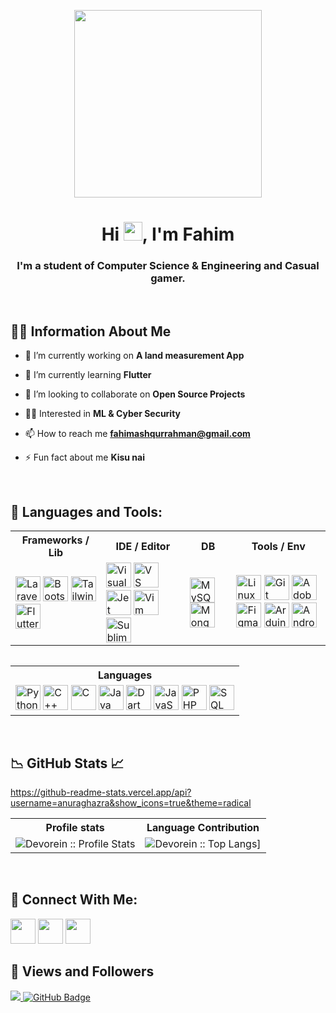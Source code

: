 <p align="center">
  <img width="300" src="https://i.imgur.com/bVQTPb4.png"">
<!-- <p align="center">
  <a href="gg.gg</a>
  
</p> -->
</p>

<h1 align="center">Hi <img src="https://raw.githubusercontent.com/MartinHeinz/MartinHeinz/master/wave.gif" width="30px">, I'm Fahim</h1>
<h3 align="center">I'm a student of Computer Science & Engineering and Casual gamer.</h3>
<br>

## 🙋‍♂️ Information About Me 

- 🔭 I’m currently working on **A land measurement App**

- 🌱 I’m currently learning **Flutter**

- 👯 I’m looking to collaborate on **Open Source Projects**

- 🧑‍💻 Interested in **ML & Cyber Security**

- 📫 How to reach me **fahimashqurrahman@gmail.com**

- ⚡ Fun fact about me **Kisu nai**

<br>

## 🚀 Languages and Tools:

<table style="margin: auto; margin-bottom: 15px;">
  <tr>
    <th style="text-align: center;">Frameworks / Lib</th>
    <th style="text-align: center;">IDE / Editor</th>
    <th style="text-align: center;">DB</th>
    <th style="text-align: center;">Tools / Env</th>
  </tr>
  <tr>
    <td>
      <!-- frameworks -->
      <img width="40" src="https://i.imgur.com/w9WD01E.png" alt="Laravel">
      <img width="40" src="https://i.imgur.com/GmFD4wf.png" alt="Bootstrap">
      <img width="40" src="https://i.imgur.com/K6unb19.png" alt="Tailwind">
      <img width="40" src="https://i.imgur.com/TliCb8o.png" alt="Flutter">
    </td>
    <td>
      <!-- IDE -->
      <img width="40" src="https://i.imgur.com/xPCHbol.png" alt="Visual Studio">
      <img width="40" src="https://i.imgur.com/o2eJwjS.png" alt="VS code">
      <img width="40" src="https://i.imgur.com/8RAcHjp.png" alt="Jet Brains">
      <img width="40" src="https://i.imgur.com/mOtZXCc.png" alt="Vim">
      <img width="40" src="https://i.imgur.com/C6XhrQi.png" alt="Sublime Text">
    </td>
    <td>
      <!-- db -->
      <img width="40" src="https://i.imgur.com/VFIL02m.png" alt="MySQL">
      <img width="40" src="https://i.imgur.com/3GSletB.png" alt="MongoDB">
    </td>
    <td>
      <!-- tools -->
      <img width="40" src="https://i.imgur.com/BcRZwi0.png" alt="Linux">
      <img width="40" src="https://i.imgur.com/67tIoa4.png" alt="Git">
      <img width="40" src="https://i.imgur.com/mCUiCIm.png" alt="Adobe">
      <img width="40" src="https://i.imgur.com/bQNLVwH.png" alt="Figma">
      <img width="40" src="https://i.imgur.com/X5e0bWR.png" alt="Arduino">
      <img width="40" src="https://i.imgur.com/wOhq2gN.png" alt="Android Studio">
    </td>
  </tr>
</table>
<br>
<table class="center" style="margin: auto; margin-bottom: 15px;">
  <tr>
    <th style="text-align: center;">Languages</th>
  </tr>
  <tr>
    <td>
      <!-- Languages -->
      <img width="40" src="https://i.imgur.com/fBbDhL8.png" alt="Python">
      <img width="40" src="https://i.imgur.com/ebIT2kU.png" alt="C++">
      <img width="40" src="https://i.imgur.com/XvIHNB6.png" alt="C">
      <img width="40" src="https://i.imgur.com/gQcqAZL.png" alt="Java">
      <img width="40" src="https://i.imgur.com/mwfXKr5.png" alt="Dart">
      <img width="40" src="https://i.imgur.com/7IIHixI.png" alt="JavaScript">
      <img width="40" src="https://i.imgur.com/2zauUAo.png" alt="PHP">
      <img width="40" src="https://i.imgur.com/RcFhqDv.png" alt="SQL">
    </td>
</table>
<br>

## 📉 GitHub Stats 📈

https://github-readme-stats.vercel.app/api?username=anuraghazra&show_icons=true&theme=radical



<p align="center">
   <table>
      <tr>
       <th>Profile stats  </th>
       <th>Language Contribution</th>
     </tr>
      <tr>
       <td><img alt="Devorein :: Profile Stats" src="https://github-readme-stats.vercel.app/api?username=AshFahim&show_icons=true&theme=transparent"> </td>
       <td><img alt="Devorein :: Top Langs]" src="https://github-readme-stats.vercel.app/api/top-langs/?username=AshFahim&langs_count=10&theme=transparent&layout=compact&hide=html"> </td>
     </tr>
   </table>
</p>
<br> 

## 🤝 Connect With Me:

<p align="left">

<a href = "https://discordapp.com/users/473137017757368322/"><img width="40" src="https://i.imgur.com/2WvJKWk.png"/></a>
<a href = "https://www.linkedin.com/in/ash-fahim/"><img width="40" src="https://i.imgur.com/GwTd8Sf.png"/></a>
<a href = "https://twitter.com/ash_fahimm"><img width="40" src="https://i.imgur.com/SUt0wNJ.png"/></a>



</p>

## 🫥 Views and Followers

<a href="https://github.com/Meghna-DAS/github-profile-views-counter">
    <img src="https://komarev.com/ghpvc/?username=AshFahim">
</a>
<a href="https://github.com/AshFahim?tab=followers"><img src="https://img.shields.io/github/followers/AshFahim?label=Followers&style=social" alt="GitHub Badge"></a>


